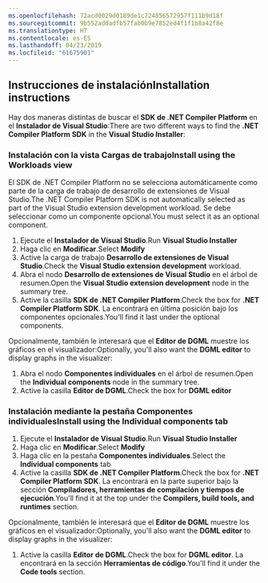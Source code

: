 ```yaml
---
ms.openlocfilehash: 72acd0029d0189de1c724856572957f111b9d18f
ms.sourcegitcommit: 9b552addadfb57fab0b9e7852ed4f1f1b8a42f8e
ms.translationtype: HT
ms.contentlocale: es-ES
ms.lasthandoff: 04/23/2019
ms.locfileid: "61675901"
---
```

## <a name="installation-instructions"></a><span data-ttu-id="02479-101">Instrucciones de instalación</span><span class="sxs-lookup"><span data-stu-id="02479-101">Installation instructions</span></span> 

<span data-ttu-id="02479-102">Hay dos maneras distintas de buscar el **SDK de .NET Compiler Platform** en el **Instalador de Visual Studio**:</span><span class="sxs-lookup"><span data-stu-id="02479-102">There are two different ways to find the **.NET Compiler Platform SDK** in the **Visual Studio Installer**:</span></span>

### <a name="install-using-the-workloads-view"></a><span data-ttu-id="02479-103">Instalación con la vista Cargas de trabajo</span><span class="sxs-lookup"><span data-stu-id="02479-103">Install using the Workloads view</span></span>

<span data-ttu-id="02479-104">El SDK de .NET Compiler Platform no se selecciona automáticamente como parte de la carga de trabajo de desarrollo de extensiones de Visual Studio.</span><span class="sxs-lookup"><span data-stu-id="02479-104">The .NET Compiler Platform SDK is not automatically selected as part of the Visual Studio extension development workload.</span></span> <span data-ttu-id="02479-105">Se debe seleccionar como un componente opcional.</span><span class="sxs-lookup"><span data-stu-id="02479-105">You must select it as an optional component.</span></span>

1. <span data-ttu-id="02479-106">Ejecute el **Instalador de Visual Studio**.</span><span class="sxs-lookup"><span data-stu-id="02479-106">Run **Visual Studio Installer**</span></span> 
1. <span data-ttu-id="02479-107">Haga clic en **Modificar**.</span><span class="sxs-lookup"><span data-stu-id="02479-107">Select **Modify**</span></span> 
1. <span data-ttu-id="02479-108">Active la carga de trabajo **Desarrollo de extensiones de Visual Studio**.</span><span class="sxs-lookup"><span data-stu-id="02479-108">Check the **Visual Studio extension development** workload.</span></span>
1. <span data-ttu-id="02479-109">Abra el nodo **Desarrollo de extensiones de Visual Studio** en el árbol de resumen.</span><span class="sxs-lookup"><span data-stu-id="02479-109">Open the **Visual Studio extension development** node in the summary tree.</span></span>
1. <span data-ttu-id="02479-110">Active la casilla **SDK de .NET Compiler Platform**.</span><span class="sxs-lookup"><span data-stu-id="02479-110">Check the box for **.NET Compiler Platform SDK**.</span></span> <span data-ttu-id="02479-111">La encontrará en última posición bajo los componentes opcionales.</span><span class="sxs-lookup"><span data-stu-id="02479-111">You'll find it last under the optional components.</span></span>

<span data-ttu-id="02479-112">Opcionalmente, también le interesará que el **Editor de DGML** muestre los gráficos en el visualizador:</span><span class="sxs-lookup"><span data-stu-id="02479-112">Optionally, you'll also want the **DGML editor** to display graphs in the visualizer:</span></span>

1. <span data-ttu-id="02479-113">Abra el nodo **Componentes individuales** en el árbol de resumen.</span><span class="sxs-lookup"><span data-stu-id="02479-113">Open the **Individual components** node in the summary tree.</span></span>
1. <span data-ttu-id="02479-114">Active la casilla **Editor de DGML**.</span><span class="sxs-lookup"><span data-stu-id="02479-114">Check the box for **DGML editor**</span></span>

### <a name="install-using-the-individual-components-tab"></a><span data-ttu-id="02479-115">Instalación mediante la pestaña Componentes individuales</span><span class="sxs-lookup"><span data-stu-id="02479-115">Install using the Individual components tab</span></span>

1. <span data-ttu-id="02479-116">Ejecute el **Instalador de Visual Studio**.</span><span class="sxs-lookup"><span data-stu-id="02479-116">Run **Visual Studio Installer**</span></span> 
1. <span data-ttu-id="02479-117">Haga clic en **Modificar**.</span><span class="sxs-lookup"><span data-stu-id="02479-117">Select **Modify**</span></span> 
1. <span data-ttu-id="02479-118">Haga clic en la pestaña **Componentes individuales**.</span><span class="sxs-lookup"><span data-stu-id="02479-118">Select the **Individual components** tab</span></span> 
1. <span data-ttu-id="02479-119">Active la casilla **SDK de .NET Compiler Platform**.</span><span class="sxs-lookup"><span data-stu-id="02479-119">Check the box for **.NET Compiler Platform SDK**.</span></span> <span data-ttu-id="02479-120">La encontrará en la parte superior bajo la sección **Compiladores, herramientas de compilación y tiempos de ejecución**.</span><span class="sxs-lookup"><span data-stu-id="02479-120">You'll find it at the top under the **Compilers, build tools, and runtimes** section.</span></span>

<span data-ttu-id="02479-121">Opcionalmente, también le interesará que el **Editor de DGML** muestre los gráficos en el visualizador:</span><span class="sxs-lookup"><span data-stu-id="02479-121">Optionally, you'll also want the **DGML editor** to display graphs in the visualizer:</span></span>

1. <span data-ttu-id="02479-122">Active la casilla **Editor de DGML**.</span><span class="sxs-lookup"><span data-stu-id="02479-122">Check the box for **DGML editor**.</span></span> <span data-ttu-id="02479-123">La encontrará en la sección **Herramientas de código**.</span><span class="sxs-lookup"><span data-stu-id="02479-123">You'll find it under the **Code tools** section.</span></span>
